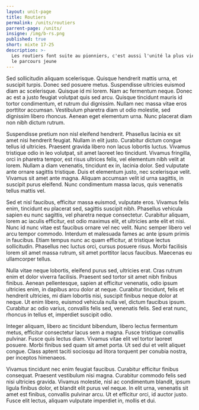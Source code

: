 ```yaml
---
layout: unit-page
title: Routiers
permalink: /units/routiers
parrent-page: /units/
insigne: /img/b-rs.png
published: true
short: mixte 17-25
description: >-
  Les routiers font suite au pionniers, c'est aussi l'unité la plus vieille dans
  le parcours jeune
---
```

 
Sed sollicitudin aliquam scelerisque. Quisque hendrerit mattis urna, et suscipit turpis. Donec sed posuere metus. Suspendisse ultricies euismod diam ac scelerisque. Quisque id mi lorem. Nam ac fermentum neque. Donec ac est a justo feugiat volutpat quis sed arcu. Quisque tincidunt mauris id tortor condimentum, et rutrum dui dignissim. Nullam nec massa vitae eros porttitor accumsan. Vestibulum pharetra diam ut odio molestie, sed dignissim libero rhoncus. Aenean eget elementum urna. Nunc placerat diam non nibh dictum rutrum.

Suspendisse pretium non nisl eleifend hendrerit. Phasellus lacinia ex sit amet nisi hendrerit feugiat. Nullam in elit justo. Curabitur dictum congue tellus id ultricies. Praesent gravida libero non lacus lobortis luctus. Vivamus tristique odio in leo volutpat, sit amet laoreet leo tincidunt. Vivamus fringilla, orci in pharetra tempor, est risus ultrices felis, vel elementum nibh velit at lorem. Nullam a diam venenatis, tincidunt ex in, lacinia dolor. Sed vulputate ante ornare sagittis tristique. Duis et elementum justo, nec scelerisque velit. Vivamus sit amet ante magna. Aliquam accumsan velit id urna sagittis, in suscipit purus eleifend. Nunc condimentum massa lacus, quis venenatis tellus mattis vel.

Sed et nisl faucibus, efficitur massa euismod, vulputate eros. Vivamus felis enim, tincidunt eu placerat sed, sagittis suscipit nibh. Phasellus vehicula sapien eu nunc sagittis, vel pharetra neque consectetur. Curabitur aliquam, lorem ac iaculis efficitur, est odio maximus elit, et ultricies ante elit et nisi. Nunc id nunc vitae est faucibus ornare vel nec velit. Nunc semper libero vel arcu tempor commodo. Interdum et malesuada fames ac ante ipsum primis in faucibus. Etiam tempus nunc ac quam efficitur, at tristique lectus sollicitudin. Phasellus nec luctus orci, cursus posuere risus. Morbi facilisis lorem sit amet massa rutrum, sit amet porttitor lacus faucibus. Maecenas eu ullamcorper tellus.

Nulla vitae neque lobortis, eleifend purus sed, ultricies erat. Cras rutrum enim et dolor viverra facilisis. Praesent sed tortor sit amet nibh finibus finibus. Aenean pellentesque, sapien at efficitur venenatis, odio ipsum ultricies enim, in dapibus arcu dolor at neque. Curabitur tincidunt, felis et hendrerit ultricies, mi diam lobortis nisi, suscipit finibus neque dolor at neque. Ut enim libero, euismod vehicula nulla vel, dictum faucibus ipsum. Curabitur ac odio varius, convallis felis sed, venenatis felis. Sed erat nunc, rhoncus in tellus et, imperdiet suscipit odio.

Integer aliquam, libero ac tincidunt bibendum, libero lectus fermentum metus, efficitur consectetur lacus sem a magna. Fusce tristique convallis pulvinar. Fusce quis lectus diam. Vivamus vitae elit vel tortor laoreet posuere. Morbi finibus sed quam sit amet porta. Ut sed dui et velit aliquet congue. Class aptent taciti sociosqu ad litora torquent per conubia nostra, per inceptos himenaeos.

Vivamus tincidunt nec enim feugiat faucibus. Curabitur efficitur finibus consequat. Praesent vestibulum nisi magna. Curabitur commodo felis sed nisi ultricies gravida. Vivamus molestie, nisl ac condimentum blandit, ipsum ligula finibus dolor, et blandit elit purus vel neque. In elit urna, venenatis sit amet est finibus, convallis pulvinar arcu. Ut et efficitur orci, id auctor justo. Fusce elit lectus, aliquam vulputate imperdiet in, mollis et dui.



